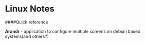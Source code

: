 # Linux Notes

####Quick reference


**Arandr** - application to configure multiple screens on debian based systems(and others?)
